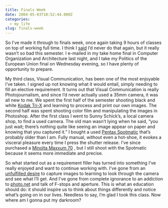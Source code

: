 ```yaml
---
title: Finals Week
date: 2004-05-03T10:52:44.000Z
categories:
  - my life
slug: finals-week
---
```

So I’ve made it through to finals week, once again taking 9 hours of classes on top of working full time. I think I [said][1]  I’d never do that again, but it really wasn’t so bad this semester. I e-mailed in my take home final in Computer Organization and Architecture last night, and I take my Politics of the European Union final on Wednesday evening, so I have plenty of opportunity to prepare.

My third class, Visual Communication, has been one of the most enjoyable I’ve taken. I signed up not knowing what it would entail, simply needing to fill an elective requirement. It turns out that Visual Communication is really Photojournalism, and since I’d never actually used a 35mm camera, it was all new to me. We spent the first half of the semester shooting black and white [Kodak Tri-X][2]  and learning to process and print our own images. The second half was spent shooting color film and manipulating the images in Photoshop. After the first class I went to Sunny Schick’s, a local camera shop, to find a used camera. The old man wasn’t lying when he said, “you just wait; there’s nothing quite like seeing an image appear on paper and knowing that you captured it.” I bought a used [Pentax Spotmatic][3]  that’s probably older than I am. Fully manual, without even a hot-shoe, it evokes a visceral pleasure every time I press the shutter release. I’ve since purchased a [Minolta Maxxum 70][4] , but I still shoot with the Spotmatic because it seems more immediate and precise.

So what started out as a requirement filler has turned into something I’ve really enjoyed and want to continue working with. I’ve gone from an [unfulfilled desire][5]  to capture images to learning to look through the camera and see what I’ll get. And I’ve gone from complete ignorance to an addiction to [photo.net][6]  and talk of F-stops and aperture. This is what an education should do: it should inspire us to think about things differently and notice what’s going on in our lives. Needless to say, I’m glad I took this class. Now where am I gonna put my darkroom?



 [1]: http://www.yergler.net/averages/archives/2003/12/17/im_glad_thats_over
 [2]: http://www.kodak.com/global/en/professional/products/films/bw/triX.jhtml?id=0.1.18.14.21.16&lc=en
 [3]: http://www.photoethnography.com/ClassicCameras/index-frameset.html?AsahiPentaxSpotmaticSPII.html~mainFrame
 [4]: http://www.minoltausa.com/eprise/main/MinoltaUSA/MUSAContent/CPG/CPGProducts?cname=cam&fname=cam_slr_max&Mname=Maxxum_70_Date&mDetail=
 [5]: http://www.yergler.net/averages/archives/2003/11/03/pixelsyerglernet
 [6]: http://photo.net

